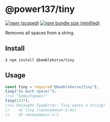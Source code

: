 # @power137/tiny

[![npm (scoped)](https://img.shields.io/badge/npm-0.0.1-blue)](https://www.npmjs.com/package/@bamblehorse/tiny)
[![npm bundle size (minified)](https://img.shields.io/bundlephobia/min/@bamblehorse/tiny.svg)](https://www.npmjs.com/package/@bamblehorse/tiny)

Removes all spaces from a string.

## Install

```
$ npm install @bamblehorse/tiny
```

## Usage

```js
const tiny = require("@bamblehorse/tiny");
tiny("So much space!");
//=> "Somuchspace!"
tiny(1337);
//=> Uncaught TypeError: Tiny wants a string!
//    at tiny (<anonymous>:2:41)
//    at <anonymous>:1:1
```
